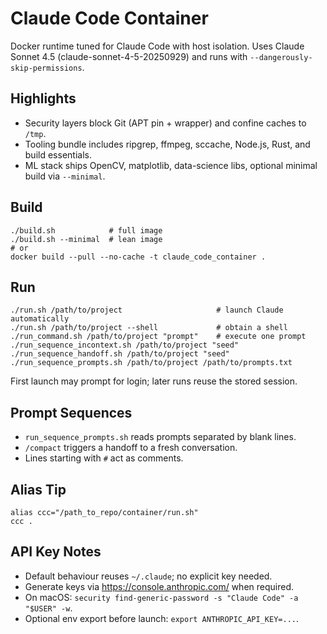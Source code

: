 # Claude Code Container

Docker runtime tuned for Claude Code with host isolation. Uses Claude Sonnet 4.5 (claude-sonnet-4-5-20250929) and runs with `--dangerously-skip-permissions`.

## Highlights
- Security layers block Git (APT pin + wrapper) and confine caches to `/tmp`.
- Tooling bundle includes ripgrep, ffmpeg, sccache, Node.js, Rust, and build essentials.
- ML stack ships OpenCV, matplotlib, data-science libs, optional minimal build via `--minimal`.

## Build
```
./build.sh            # full image
./build.sh --minimal  # lean image
# or
docker build --pull --no-cache -t claude_code_container .
```

## Run
```
./run.sh /path/to/project                     # launch Claude automatically
./run.sh /path/to/project --shell             # obtain a shell
./run_command.sh /path/to/project "prompt"    # execute one prompt
./run_sequence_incontext.sh /path/to/project "seed"
./run_sequence_handoff.sh /path/to/project "seed"
./run_sequence_prompts.sh /path/to/project /path/to/prompts.txt
```
First launch may prompt for login; later runs reuse the stored session.

## Prompt Sequences
- `run_sequence_prompts.sh` reads prompts separated by blank lines.
- `/compact` triggers a handoff to a fresh conversation.
- Lines starting with `#` act as comments.

## Alias Tip
```
alias ccc="/path_to_repo/container/run.sh"
ccc .
```

## API Key Notes
- Default behaviour reuses `~/.claude`; no explicit key needed.
- Generate keys via https://console.anthropic.com/ when required.
- On macOS: `security find-generic-password -s "Claude Code" -a "$USER" -w`.
- Optional env export before launch: `export ANTHROPIC_API_KEY=...`.
